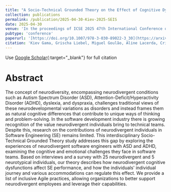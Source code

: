 ```yaml
---
title: "A Socio-Technical Grounded Theory on the Effect of Cognitive Dysfunctions in the Performance of Software Developers with ADHD and Autism"
collection: publications
permalink: /publication/2025-04-30-Kiev-2025-SEIS
date: 2025-04-30
venue: 'In the proceedings of ICSE 2025 47th International Conference on Software Engineering'
pubtype: 'conference'
paperurl: '[https://doi.org/10.1007/978-3-030-89022-3_30](https://arxiv.org/pdf/2411.13950)'
citation: 'Kiev Gama, Grischa Liebel, Miguel Goulão, Aline Lacerda, Cristiana Lacerda, &quot;A Socio-Technical Grounded Theory on the Effect of Cognitive Dysfunctions in the Performance of Software Developers with ADHD and Autism.&quot; In Ghose, A., Horkoff, J., Silva Souza, V.E., Parsons, J., Evermann, J. (eds), Proceedings of the 47th International Conference on Software Engineering (ICSE 2025).'
---
```

Use [Google Scholar]([[https://scholar.google.com/scholar?q=A+Sustainability+Requirements+Catalogue+for+Software+Modeling](https://scholar.google.com/citations?view_op=view_citation&hl=en&user=yBhrrXwAAAAJ&sortby=pubdate&citation_for_view=yBhrrXwAAAAJ:GHsHDPAyICYC)](https://scholar.google.com/citations?view_op=view_citation&hl=en&user=yBhrrXwAAAAJ&sortby=pubdate&citation_for_view=yBhrrXwAAAAJ:GHsHDPAyICYC)){:target="_blank"} for full citation

# Abstract
The concept of neurodiversity, encompassing neurodivergent conditions such as Autism Spectrum Disorder (ASD), Attention-Deficit/Hyperactivity Disorder (ADHD), dyslexia, and dyspraxia, challenges traditional views of these neurodevelopmental variations as disorders and instead frames them as natural cognitive differences that contribute to unique ways of thinking and problem-solving. In the software development industry there is growing recognition of the value neurodivergent individuals bring to technical teams. Despite this, research on the contributions of neurodivergent individuals in Software Engineering (SE) remains limited. This interdisciplinary Socio-Technical Grounded Theory study addresses this gap by exploring the experiences of neurodivergent software engineers with ASD and ADHD, examining the cognitive and emotional challenges they face in software teams. Based on interviews and a survey with 25 neurodivergent and 5 neurotypical individuals, our theory describes how neurodivergent cognitive dysfunctions affect SE performance, and how the individuals' individual journey and various accommodations can regulate this effect. We provide a list of inclusive Agile practices, allowing organizations to better support neurodivergent employees and  leverage their capabilities.
